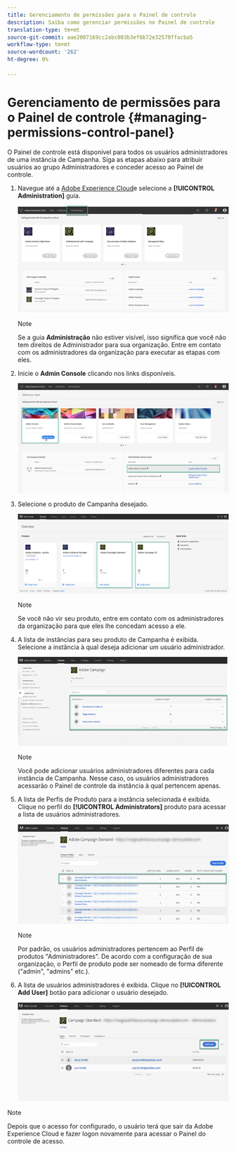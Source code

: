```yaml
---
title: Gerenciamento de permissões para o Painel de controle
description: Saiba como gerenciar permissões no Painel de controle
translation-type: tm+mt
source-git-commit: aae2007169cc2abc003b3ef6b72e32570ffacba5
workflow-type: tm+mt
source-wordcount: '262'
ht-degree: 0%

---
```



# Gerenciamento de permissões para o Painel de controle {#managing-permissions-control-panel}

O Painel de controle está disponível para todos os usuários administradores de uma instância de Campanha. Siga as etapas abaixo para atribuir usuários ao grupo Administradores e conceder acesso ao Painel de controle.

1. Navegue até a [Adobe Experience Cloud](https://experiencecloud.adobe.com/)e selecione a **[!UICONTROL Administration]** guia.

   ![](assets/do-not-localize/control_panel_add_user1.png)

   >[!NOTE]
   >
   >Se a guia <b>Administração</b> não estiver visível, isso significa que você não tem direitos de Administrador para sua organização. Entre em contato com os administradores da organização para executar as etapas com eles.

1. Inicie o **Admin Console** clicando nos links disponíveis.

   ![](assets/do-not-localize/control_panel_admin1.png)

1. Selecione o produto de Campanha desejado.

   ![](assets/do-not-localize/control_panel_add_user3.png)

   >[!NOTE]
   >
   >Se você não vir seu produto, entre em contato com os administradores da organização para que eles lhe concedam acesso a ele.

1. A lista de instâncias para seu produto de Campanha é exibida. Selecione a instância à qual deseja adicionar um usuário administrador.

   ![](assets/do-not-localize/control_panel_add_user4.png)

   >[!NOTE]
   >
   >Você pode adicionar usuários administradores diferentes para cada instância de Campanha. Nesse caso, os usuários administradores acessarão o Painel de controle da instância à qual pertencem apenas.

1. A lista de Perfis de Produto para a instância selecionada é exibida. Clique no perfil do **[!UICONTROL Administrators]** produto para acessar a lista de usuários administradores.

   ![](assets/do-not-localize/control_panel_add_user_5.png)

   >[!NOTE]
   >
   >Por padrão, os usuários administradores pertencem ao Perfil de produtos &quot;Administradores&quot;. De acordo com a configuração de sua organização, o Perfil de produto pode ser nomeado de forma diferente (&quot;admin&quot;, &quot;admins&quot; etc.).

1. A lista de usuários administradores é exibida. Clique no **[!UICONTROL Add User]** botão para adicionar o usuário desejado.

   ![](assets/do-not-localize/control_panel_add_user_6.png)

>[!NOTE]
>
>Depois que o acesso for configurado, o usuário terá que sair da Adobe Experience Cloud e fazer logon novamente para acessar o Painel do controle de acesso.
